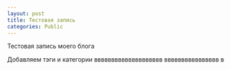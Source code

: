 ```yaml
---
layout: post
title: Тестовая запись
categories: Public
---
```


Тестовая запись моего блога
<!--more-->
Добавляем тэги и категории
вввввввввввввввввввв
вввввввввввввввв
в

